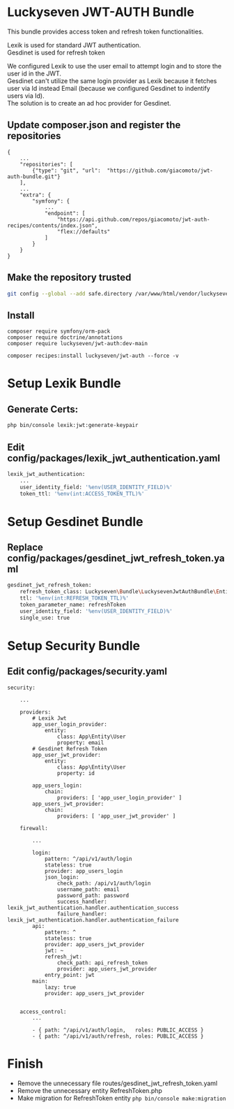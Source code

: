 # Luckyseven JWT-AUTH Bundle
This bundle provides access token and refresh token functionalities.

Lexik is used for standard JWT authentication.<br>
Gesdinet is used for refresh token

We configured Lexik to use the user email to attempt login and to store the user id in the JWT.<br>
Gesdinet can't utilize the same login provider as Lexik because it fetches user via Id instead Email (because we configured Gesdinet to indentify users via Id).<br>
The solution is to create an ad hoc provider for Gesdinet.

## Update composer.json and register the repositories
```
{
    ...
    "repositories": [
        {"type": "git", "url":  "https://github.com/giacomoto/jwt-auth-bundle.git"}
    ],
    ...
    "extra": {
        "symfony": {
            ...
            "endpoint": [
                "https://api.github.com/repos/giacomoto/jwt-auth-recipes/contents/index.json",
                "flex://defaults"
            ]
        }
    }
}
```

## Make the repository trusted
```bash
git config --global --add safe.directory /var/www/html/vendor/luckyseven/jwt-auth
```

## Install
```
composer require symfony/orm-pack
composer require doctrine/annotations
composer require luckyseven/jwt-auth:dev-main

composer recipes:install luckyseven/jwt-auth --force -v
```

# Setup Lexik Bundle

## Generate Certs:
```bash
php bin/console lexik:jwt:generate-keypair
```
## Edit config/packages/lexik_jwt_authentication.yaml
```bash
lexik_jwt_authentication:
    ...
    user_identity_field: '%env(USER_IDENTITY_FIELD)%'
    token_ttl: '%env(int:ACCESS_TOKEN_TTL)%'
```

# Setup Gesdinet Bundle

## Replace config/packages/gesdinet_jwt_refresh_token.yaml
```bash
gesdinet_jwt_refresh_token:
    refresh_token_class: Luckyseven\Bundle\LuckysevenJwtAuthBundle\Entity\RefreshToken
    ttl: '%env(int:REFRESH_TOKEN_TTL)%'
    token_parameter_name: refreshToken
    user_identity_field: '%env(USER_IDENTITY_FIELD)%'
    single_use: true
```

# Setup Security Bundle
## Edit config/packages/security.yaml
```
security:
    
    ...
    
    providers:
        # Lexik Jwt
        app_user_login_provider:
            entity:
                class: App\Entity\User
                property: email
        # Gesdinet Refresh Token
        app_user_jwt_provider:
            entity:
                class: App\Entity\User
                property: id
        
        app_users_login:
            chain:
                providers: [ 'app_user_login_provider' ]
        app_users_jwt_provider:
            chain:
                providers: [ 'app_user_jwt_provider' ]

    firewall:
        
        ...
        
        login:
            pattern: ^/api/v1/auth/login
            stateless: true
            provider: app_users_login
            json_login:
                check_path: /api/v1/auth/login
                username_path: email
                password_path: password
                success_handler: lexik_jwt_authentication.handler.authentication_success
                failure_handler: lexik_jwt_authentication.handler.authentication_failure
        api:
            pattern: ^
            stateless: true
            provider: app_users_jwt_provider
            jwt: ~
            refresh_jwt:
                check_path: api_refresh_token
                provider: app_users_jwt_provider
            entry_point: jwt
        main:
            lazy: true
            provider: app_users_jwt_provider
            
            
    access_control:
        ...
        
        - { path: ^/api/v1/auth/login,   roles: PUBLIC_ACCESS }
        - { path: ^/api/v1/auth/refresh, roles: PUBLIC_ACCESS }
```

# Finish
- Remove the unnecessary file routes/gesdinet_jwt_refresh_token.yaml 
- Remove the unnecessary entity RefreshToken.php
- Make migration for RefreshToken entity  ```php bin/console make:migration```
